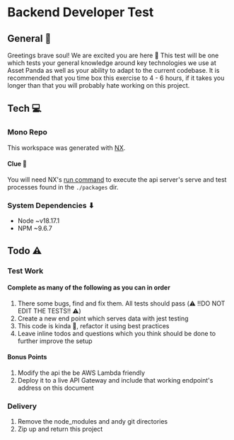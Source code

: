 # Backend Developer Test

## General 💬

Greetings brave soul! We are excited you are here 🙂 This test will be one which tests your general knowledge around key technologies we use at Asset Panda as well as your ability to adapt to the current codebase. It is recommended that you time box this exercise to 4 - 6 hours, if it takes you longer than that you will probably hate working on this project.

## Tech 💻

### Mono Repo

This workspace was generated with [NX](https://nx.dev/).

#### Clue 🔎

You will need NX's [run command](https://nx.dev/nx-api/nx/documents/run) to execute the api server's serve and test processes found in the `./packages` dir.

### System Dependencies ⬇

- Node ~v18.17.1
- NPM ~9.6.7

## Todo ⚠️

### Test Work

#### Complete as many of the following as you can in order

1. There some bugs, find and fix them. All tests should pass (⚠️ !!DO NOT EDIT THE TESTS!! ⚠️)
2. Create a new end point which serves data with jest testing
3. This code is kinda 💩, refactor it using best practices
4. Leave inline todos and questions which you think should be done to further improve the setup

#### Bonus Points

1. Modify the api the be AWS Lambda friendly
2. Deploy it to a live API Gateway and include that working endpoint's address on this document

### Delivery

1. Remove the node_modules and andy git directories
2. Zip up and return this project
